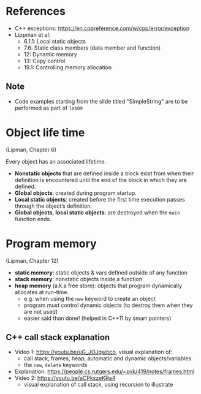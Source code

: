 # References
- C++ exceptions: https://en.cppreference.com/w/cpp/error/exception
- Lippman et al:
  - 6.1.1: Local static objects
  - 7.6: Static class members (data member and function)
  - 12: Dynamic memory
  - 13: Copy control
  - 19.1: Controlling memory allocation

## Note
- Code examples starting from the slide titled "SimpleString" are to be performed as part of `lab09`

# Object life time
(Lipman, Chapter 6)

Every object has an associated lifetime.
- **Nonstatic objects** that are defined inside a block exist from when their definition is encountered until the end of the block in which they are defined. 
- **Global objects**: created during program startup.
- **Local static objects**: created before the first time execution passes through the object’s definition. 
- **Global objects**, **local static objects**: are destroyed when the `main` function ends.

# Program memory
(Lipman, Chapter 12)
- **static memory**: static objects & vars defined outside of any function
- **stack memory**: nonstatic objects inside a function
- **heap memory** (a.k.a free store): objects that program dynamically allocates at run-time.
  - e.g. when using the `new` keyword to create an object
  - program must control dynamic objects (to destroy them when they are not used)
  - easier said than done! (helped in C++11 by smart pointers)

## C++ call stack explanation

- Video 1: https://youtu.be/uG_JOJgwbco, visual explanation of:
   - call stack, frames, heap, automatic and dynamic objects/variables
   - the `new`, `delete` keywords
- Explanation: https://people.cs.rutgers.edu/~pxk/419/notes/frames.html
- Video 2: https://youtu.be/aCPkszeKRa4
  - visual explanation of call stack, using recursion to illustrate


